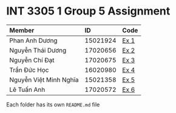 # INT 3305 1 Group 5 Assignment

| Member                 | ID       | Code           |
|:-----------------------|:---------|:---------------|
| Phan Anh Dương         | 15021924 | [Ex 1](../Ex1) |
| Nguyễn Thái Dương      | 17020656 | [Ex 2](../Ex2) |
| Nguyễn Chí Đạt         | 17020675 | [Ex 3](../Ex3) |
| Trần Đức Học           | 16020980 | [Ex 4](../Ex4) |
| Nguyễn Việt Minh Nghĩa | 15021358 | [Ex 5](../Ex5) |
| Lê Tuấn Anh            | 17020572 | [Ex 6](../Ex6) |

Each folder has its own `README.md` file
